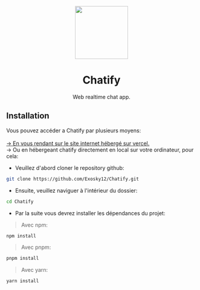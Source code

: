 <p align="center">
    <a href="https://github.com/Exosky12/Chatify">
        <img src="https://chatify-exosky.vercel.app/_next/image?url=%2Flogo.png&w=640&q=75" height="140">
    </a>
</p>
<h1 align="center">Chatify</h1>
<p align="center">Web realtime chat app.</p>

## Installation

Vous pouvez accéder a Chatify par plusieurs moyens: <br><br>
<a href="https://chatify-exosky.vercel.app/">-> En vous rendant sur le site internet hébergé sur vercel.</a> <br>
-> Ou en hébergeant chatify directement en local sur votre ordinateur, pour cela: <br>
- Veuillez d'abord cloner le repository github:
```sh
git clone https://github.com/Exosky12/Chatify.git
```
- Ensuite, veuillez naviguer à l'intérieur du dossier:
```sh
cd Chatify
```
- Par la suite vous devrez installer les dépendances du projet:
> Avec npm:
```sh
npm install
```
> Avec pnpm:
```sh
pnpm install
```
> Avec yarn:
```sh
yarn install
```
